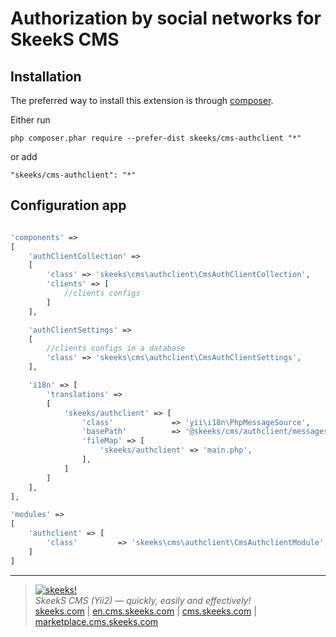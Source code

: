 Authorization by social networks for SkeekS CMS
===================================

Installation
------------

The preferred way to install this extension is through [composer](http://getcomposer.org/download/).

Either run

```
php composer.phar require --prefer-dist skeeks/cms-authclient "*"
```

or add

```
"skeeks/cms-authclient": "*"
```

Configuration app
----------

```php

'components' =>
[
    'authClientCollection' =>
    [
        'class' => 'skeeks\cms\authclient\CmsAuthClientCollection',
        'clients' => [
            //clients configs
        ]
    ],

    'authClientSettings' =>
    [
        //clients configs in a database
        'class' => 'skeeks\cms\authclient\CmsAuthClientSettings',
    ],

    'i18n' => [
        'translations' =>
        [
            'skeeks/authclient' => [
                'class'             => 'yii\i18n\PhpMessageSource',
                'basePath'          => '@skeeks/cms/authclient/messages',
                'fileMap' => [
                    'skeeks/authclient' => 'main.php',
                ],
            ]
        ]
    ],
],

'modules' =>
[
    'authclient' => [
        'class'         => 'skeeks\cms\authclient\CmsAuthclientModule',
    ]
]

```

___

> [![skeeks!](https://gravatar.com/userimage/74431132/13d04d83218593564422770b616e5622.jpg)](http://skeeks.com)  
<i>SkeekS CMS (Yii2) — quickly, easily and effectively!</i>  
[skeeks.com](http://skeeks.com) | [en.cms.skeeks.com](http://en.cms.skeeks.com) | [cms.skeeks.com](http://cms.skeeks.com) | [marketplace.cms.skeeks.com](http://marketplace.cms.skeeks.com)


